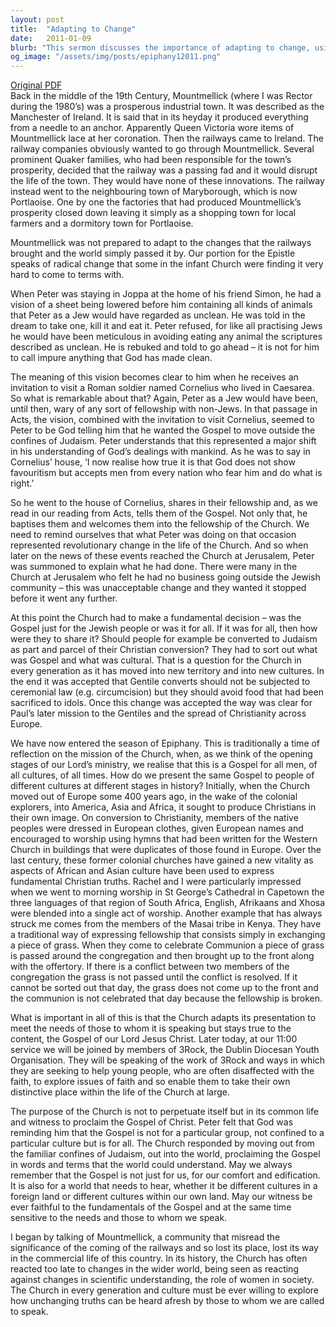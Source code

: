 ```yaml
---
layout: post
title:  "Adapting to Change"
date:   2011-01-09
blurb: "This sermon discusses the importance of adapting to change, using the story of Mountmellick as an example. It emphasizes the need for the Church to adapt its presentation to meet the needs of those to whom it is speaking, while staying true to the content of the Gospel. It also highlights the importance of the Church's mission to proclaim the Gospel to all cultures and times."
og_image: "/assets/img/posts/epiphany12011.png"
---
```

[Original PDF](/assets/pdf/epiphany12011.pdf)    
Back in the middle of the 19th Century, Mountmellick (where I was Rector during the 1980’s) was a prosperous industrial town. It was described as the Manchester of Ireland. It is said that in its heyday it produced everything from a needle to an anchor. Apparently Queen Victoria wore items of Mountmellick lace at her coronation. Then the railways came to Ireland. The railway companies obviously wanted to go through Mountmellick. Several prominent Quaker families, who had been responsible for the town’s prosperity, decided that the railway was a passing fad and it would disrupt the life of the town. They would have none of these innovations. The railway instead went to the neighbouring town of Maryborough, which is now Portlaoise. One by one the factories that had produced Mountmellick’s prosperity closed down leaving it simply as a shopping town for local farmers and a dormitory town for Portlaoise.

Mountmellick was not prepared to adapt to the changes that the railways brought and the world simply passed it by. Our portion for the Epistle speaks of radical change that some in the infant Church were finding it very hard to come to terms with.

When Peter was staying in Joppa at the home of his friend Simon, he had a vision of a sheet being lowered before him containing all kinds of animals that Peter as a Jew would have regarded as unclean. He was told in the dream to take one, kill it and eat it. Peter refused, for like all practising Jews he would have been meticulous in avoiding eating any animal the scriptures described as unclean. He is rebuked and told to go ahead – it is not for him to call impure anything that God has made clean.

The meaning of this vision becomes clear to him when he receives an invitation to visit a Roman soldier named Cornelius who lived in Caesarea. So what is remarkable about that? Again, Peter as a Jew would have been, until then, wary of any sort of fellowship with non-Jews. In that passage in Acts, the vision, combined with the invitation to visit Cornelius, seemed to Peter to be God telling him that he wanted the Gospel to move outside the confines of Judaism. Peter understands that this represented a major shift in his understanding of God’s dealings with mankind. As he was to say in Cornelius’ house, ‘I now realise how true it is that God does not show favouritism but accepts men from every nation who fear him and do what is right.’

So he went to the house of Cornelius, shares in their fellowship and, as we read in our reading from Acts, tells them of the Gospel. Not only that, he baptises them and welcomes them into the fellowship of the Church. We need to remind ourselves that what Peter was doing on that occasion represented revolutionary change in the life of the Church. And so when later on the news of these events reached the Church at Jerusalem, Peter was summoned to explain what he had done. There were many in the Church at Jerusalem who felt he had no business going outside the Jewish community – this was unacceptable change and they wanted it stopped before it went any further.

At this point the Church had to make a fundamental decision – was the Gospel just for the Jewish people or was it for all. If it was for all, then how were they to share it? Should people for example be converted to Judaism as part and parcel of their Christian conversion? They had to sort out what was Gospel and what was cultural. That is a question for the Church in every generation as it has moved into new territory and into new cultures. In the end it was accepted that Gentile converts should not be subjected to ceremonial law (e.g. circumcision) but they should avoid food that had been sacrificed to idols. Once this change was accepted the way was clear for Paul’s later mission to the Gentiles and the spread of Christianity across Europe.

We have now entered the season of Epiphany. This is traditionally a time of reflection on the mission of the Church, when, as we think of the opening stages of our Lord’s ministry, we realise that this is a Gospel for all men, of all cultures, of all times. How do we present the same Gospel to people of different cultures at different stages in history? Initially, when the Church moved out of Europe some 400 years ago, in the wake of the colonial explorers, into America, Asia and Africa, it sought to produce Christians in their own image. On conversion to Christianity, members of the native peoples were dressed in European clothes, given European names and encouraged to worship using hymns that had been written for the Western Church in buildings that were duplicates of those found in Europe. Over the last century, these former colonial churches have gained a new vitality as aspects of African and Asian culture have been used to express fundamental Christian truths. Rachel and I were particularly impressed when we went to morning worship in St George’s Cathedral in Capetown the three languages of that region of South Africa, English, Afrikaans and Xhosa were blended into a single act of worship. Another example that has always struck me comes from the members of the Masai tribe in Kenya. They have a traditional way of expressing fellowship that consists simply in exchanging a piece of grass. When they come to celebrate Communion a piece of grass is passed around the congregation and then brought up to the front along with the offertory. If there is a conflict between two members of the congregation the grass is not passed until the conflict is resolved. If it cannot be sorted out that day, the grass does not come up to the front and the communion is not celebrated that day because the fellowship is broken.

What is important in all of this is that the Church adapts its presentation to meet the needs of those to whom it is speaking but stays true to the content, the Gospel of our Lord Jesus Christ. Later today, at our 11:00 service we will be joined by members of 3Rock, the Dublin Diocesan Youth Organisation. They will be speaking of the work of 3Rock and ways in which they are seeking to help young people, who are often disaffected with the faith, to explore issues of faith and so enable them to take their own distinctive place within the life of the Church at large.

The purpose of the Church is not to perpetuate itself but in its common life and witness to proclaim the Gospel of Christ. Peter felt that God was reminding him that the Gospel is not for a particular group, not confined to a particular culture but is for all. The Church responded by moving out from the familiar confines of Judaism, out into the world, proclaiming the Gospel in words and terms that the world could understand. May we always remember that the Gospel is not just for us, for our comfort and edification. It is also for a world that needs to hear, whether it be different cultures in a foreign land or different cultures within our own land. May our witness be ever faithful to the fundamentals of the Gospel and at the same time sensitive to the needs and those to whom we speak.

I began by talking of Mountmellick, a community that misread the significance of the coming of the railways and so lost its place, lost its way in the commercial life of this country. In its history, the Church has often reacted too late to changes in the wider world, being seen as reacting against changes in scientific understanding, the role of women in society. The Church in every generation and culture must be ever willing to explore how unchanging truths can be heard afresh by those to whom we are called to speak.
